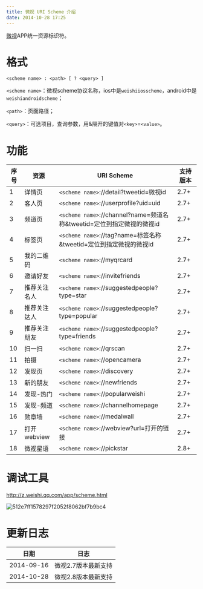 ```yaml
---
title: 微视 URI Scheme 介绍
date: 2014-10-28 17:25
---
```


[微视](http://www.weishi.com)APP统一资源标识符。

# 格式

```
<scheme name> : <path> [ ? <query> ]
```

`<scheme name>`：微视scheme协议名称，ios中是`weishiiosscheme`，android中是`weishiandroidscheme`；

`<path>`：页面路径；

`<query>`：可选项目，查询参数，用&隔开的键值对`<key>`=`<value>`。


# 功能

序号 | 资源 | URI Scheme | 支持版本
--------- | --------- | --------- | ---------
1 | 详情页 | `<scheme name>`://detail?tweetid=微视id | 2.7+
2 | 客人页 | `<scheme name>`://userprofile?uid=uid | 2.7+
3 | 频道页 | `<scheme name>`://channel?name=频道名称&tweetid=定位到指定微视的微视id | 2.7+
4 | 标签页 | `<scheme name>`://tag?name=标签名称&tweetid=定位到指定微视的微视id | 2.7+
5 | 我的二维码 | `<scheme name>`://myqrcard | 2.7+
6 | 邀请好友 | `<scheme name>`://invitefriends | 2.7+
7 | 推荐关注名人 | `<scheme name>`://suggestedpeople?type=star | 2.7+
8 | 推荐关注达人 | `<scheme name>`://suggestedpeople?type=popular | 2.7+
9 | 推荐关注朋友 | `<scheme name>`://suggestedpeople?type=friends | 2.7+
10 | 扫一扫   | `<scheme name>`://qrscan | 2.7+
11 | 拍摄 | `<scheme name>`://opencamera | 2.7+
12 | 发现页   | `<scheme name>`://discovery | 2.7+
13 | 新的朋友 | `<scheme name>`://newfriends | 2.7+
14 | 发现-热门 | `<scheme name>`://popularweishi | 2.7+
15 | 发现-频道 | `<scheme name>`://channelhomepage | 2.7+
16 | 勋章墙 | `<scheme name>`://medalwall | 2.7+
17 | 打开webview | `<scheme name>`://webview?url=打开的链接 | 2.7+
18 | 微视星语 | `<scheme name>`://pickstar | 2.8+

# 调试工具
http://z.weishi.qq.com/app/scheme.html

![512e7ff1578297f2052f8062bf7b9bc4](https://cloud.githubusercontent.com/assets/546659/4805999/1c65c374-5e84-11e4-9cbd-47b7cb478df6.png)

# 更新日志

日期 | 日志
--------- | ---------
2014-09-16 | 微视2.7版本最新支持
2014-10-28 | 微视2.8版本最新支持
